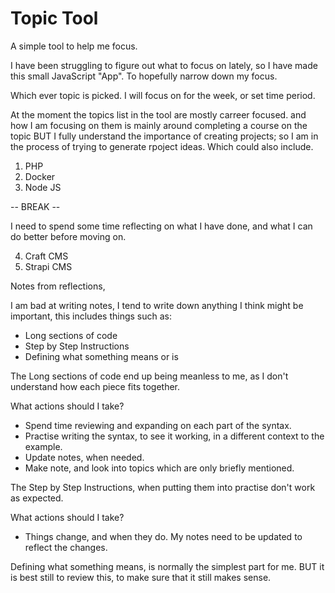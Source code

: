 # Topic Tool

A simple tool to help me focus.

I have been struggling to figure out what to focus on lately, so I have made this small JavaScript "App". To hopefully narrow down my focus.

Which ever topic is picked. I will focus on for the week, or set time period.

At the moment the topics list in the tool are mostly carreer focused. and how I am focusing on them is mainly around completing a course on the topic BUT I fully understand the importance of creating projects; so I am in the process of trying to generate rpoject ideas. Which could also include.

1. PHP
2. Docker
3. Node JS 

-- BREAK --

I need to spend some time reflecting on what I have done, and what I can do better before moving on.

4. Craft CMS
5. Strapi CMS

Notes from reflections, 

I am bad at writing notes, I tend to write down anything I think might be important, this includes things such as: 

- Long sections of code
- Step by Step Instructions
- Defining what something means or is

The Long sections of code end up being meanless to me, as I don't understand how each piece fits together.

What actions should I take?

- Spend time reviewing and expanding on each part of the syntax. 
- Practise writing the syntax, to see it working, in a different context to the example.
- Update notes, when needed.
- Make note, and look into topics which are only briefly mentioned.

The Step by Step Instructions, when putting them into practise don't work as expected.

What actions should I take?

- Things change, and when they do. My notes need to be updated to reflect the changes.

Defining what something means, is normally the simplest part for me. BUT it is best still to review this, to make sure that it still makes sense.

<!--

The Net Ninja 	
Best overall YouTubechannel for programmers 
https://www.youtube.com/c/TheNetNinja/playlists

Nuxt 3 Tutorial
Pinia Crash Course
Supabase Crash Course
Weather App Build (with Vue 3 & Tailwind CSS)
MERN Auth Tutorial
Parallax Landing Page Build
MERN Stack Crash Course Tutorial
Build Layouts with CSS Grid
Make a Wordle Clone with React
Complete MongoDB Tutorial
Figma & Astro Static Site Build
Coding Challenges
Docker Crash Course Tutorial
React Router 6 Tutorial
SvelteKit Tutorial (Crash Course)
Vuex 4 & Firebase Auth
Firebase 9 Tutorial
Make a Memory Game with React
Make a Blog Filter / Search
Light & Dark Mode with CSS Variables
SASS Tutorial (Build Your Own CSS Library)
Xd Web Design Tutorials
Adobe Xd Tutorial for Beginners
Tailwind Just in Time Tutorial
Strapi Tutorial (with React & GraphQL)
React Testing Library Tutorial
Bootstrap 5 Tutorial
Go Tutorial (Golang) for Beginners
Vue 3 with TypeScript Jump Start
Next.js & Netlify Identity (auth) Tutorial
Next.js & Contentful Tutorial
Material UI Tutorial
Gatsby Tutorial
GitHub Tips
Vue 3 Animations & Transitions Tutorial
Next.js Tutorial for Beginners
Full Modern React Tutorial
Vue.js 3 Tutorial
CSS Loaders Tutorial
Firebase Firestore Pagination
JSON Server Tutorial
React Skeleton Screens Tutorial
Bulma CSS Tutorial
Asynchronous JavaScript (2020 version)
Sapper Tutorial (Crash Course)
Node.js Auth Tutorial (JWT)
Flutter Animation Tutorial
React Query Tutorial
Tailwind CSS Tutorial
Deno WebSockets Tutorial
Node.js Crash Course Tutorial
Deno Jump-start Tutorial
Framer Motion (for React) Tutorial
Webpack & TypeScript Setup
TypeScript Tutorial
Svelte Tutorial for Beginners
Firebase Functions
Laravel 6 Tutorial for Beginners
Mobile-First Responsive Build (with CSS Grid)
React Native Tutorial for Beginners
Flutter & Firebase App Build
Object Oriented PHP Tutorial
Flutter Tutorial for Beginners
HTML & CSS Crash Course Tutorial
React Context & Hooks Tutorial
PWA Tutorial for Beginners
Firebase Hosting Tutorial
Modern JavaScript Tutorial
Screencasting Tutorial
PHP Tutorial for Beginners
Firebase Auth Tutorial
Vuetify Tutorial
Vue CLI 3 Tutorial
D3 Tutorial - The Basics
Ninja News Flashes
React, Redux & Firebase App Tutorial
Complete React Tutorial (with Redux)
Materialize Tutorial
Firebase Firestore Tutorial
Object Oriented JavaScript
Real-time Chat with Vue & Firebase (Preview)
GraphQL Tutorial
Regular Expressions (RegEx) Tutorial
CSS Variables Tutorial
Django Tutorial (Create a Blog)
OAuth Login (Passport.js) Tutorial
CSS Grid Tutorial
JavaScript DOM Tutorial
Vuex Tutorial
Python 3 Tutorial for Beginners
Git & GitHub Tutorial for Beginners
WebSockets Tutorial (Node & Socket.io Chat App)
Vue JS 2 Tutorial
REST API Tutorials (Node, Express & Mongo)
Bootstrap 4 Tutorials
MongoDB Tutorial for Beginners
React Tutorials
Webpack Tutorials for Beginners
Styling a HTML5 Form
Grunt JS Tutorials
Node JS Tutorial for Beginners
SASS Tutorial
Asynchronous JavaScript Tutorial
CSS Tips & Tricks
Angular 2 Tutorials
JavaScript ES6 Tutorials
CSS Animation Tutorial
CSS Flexbox Tutorial
AngularJS Tutorials
Bootstrap 3 Tutorials
PSD to Responsive Website Tutorial
Responsive Web Design Tutorials
JavaScript Tips & Tricks
PSD to WordPress Tutorial
CSS Positioning Tutorials
jQuery Tutorials for Beginners
PSD to HTML & CSS Series 1 (unresponsive)
JavaScript Tutorials for Beginners
CSS Tutorials For Beginners
HTML Tutorials For Beginners

-->

<!--

The New Boston
https://www.youtube.com/user/thenewboston/playlists

Loopring Tutorials
Ethereum Tutorials
thenewboston Blockchain Tutorials
Discord Bot with Python Tutorials
Docker Tutorials
Spring Boot with Kotlin & JUnit 5 Tutorials
ECMAScript 6 / ES6 New Features Tutorials
React JS / Redux Tutorials
React JS Tutorials for Beginners
Angular 2 for Beginners Tutorials
Django Tutorials for Beginners
Gulp (Gulp.js) Tutorials for Beginners
Python Web Crawler Tutorials
SEO for Beginners Tutorials
Windows Command Line Tutorials
Python Network Packet Sniffer Tutorials
Flask Web Development with Python Tutorials
Python Reverse Shell Tutorials
Python GUI Development with GTK+ 3
Python Website Scanner Tutorials
Metasploit for Network Security Tutorials
Nmap Tutorials for Beginners
WiFi Wireless Security Tutorials Playlist
Wireshark Tutorials for Beginners Playlist
Linux Tutorial for Beginners Playlist
Foundation for Responsive Web Design for Beginners
Sass & SCSS Tutorial for Beginners Playlist
Grunt JS Tutorials for Beginners Playlist
Less CSS Tutorials for Beginners Playlist
Bootstrap Tutorials for Beginners Playlist
MongoDB for Beginners Tutorials
Node.js Tutorials for Beginners
JavaFX Java GUI Design Tutorials
iOS Development with Swift Tutorials
Adobe Illustrator CS6 for Beginners Tutorials
Android App Development for Beginners Playlist
Pygame (Python Game Development) Playlist
Microsoft Excel 2013 Tutorials Playlist
Responsive Web Design Playlist
Python GUI with Tkinter Playlist
Python 3.4 Programming Tutorials
C Programming Tutorials
Physics Puzzle Game Development w/ Construct 2 Playlist
Platform Game Development w/ Construct 2 Playlist
Game Development w/ Construct 2 Playlist
PHP Instagram Downloader Tutorials Playlist
R Programming Tutorials Playlist
Photoshop CS6 Playlist
After Effects CS6 Playlist
Git Tutorials Playlist
How to Install Apache, MySQL, and PHP
How to Make Beer Playlist
AJAX Tutorials Playlist
Computer Networking Playlist
Biology Lecture Playlist
Adobe Photoshop Tutorials Playlist
Surviving the Wilderness 2 Playlist
C++ GUI with Qt Playlist
Java Game Development with Slick Playlist
How to Build a Go Kart Playlist
Physics Lessons Playlist
Buckys Vlog
Project Lisa Official Playlist
Ruby Programming Tutorials Playlist
MySQL Database Tutorial
PHP Stock Market Analyzer Playlist
HTML5 Tutorials Playlist
Chemistry Tutorials Playlist
Adobe Premiere Pro Tutorials Playlist
XHTML and CSS Tutorials Playlist
Visual Basic Tutorials Playlist
Introduction to Physics Playlist
jQuery Tutorials Playlist
Introduction to Geometry Playlist
Introduction to Biology Playlist
Geometry Playlist
C# Beginners Tutorials Playlist
C++ Programming Tutorials Playlist
Unreal Development Kit UDK Tutorials Playlist
PHP Tutorials Playlist
JavaScript Tutorials Playlist
Basic Math Tutorials Playlist
Algebra Tutorials Playlist
Advanced UDK Tutorials
Android Application Development Tutorials
Beginner Backgammon Tutorials
Cocos2D iPhone Tutorials
iPhone Development Tutorials
Objective C Programming Tutorials
Battlefield: Bad Company 2 Online Multiplayer Gameplay
Battlefield Bad Company 2 Gameplay Videos
Dreamweaver CS4 Tutorials
Java (Intermediate) Tutorials
Call of Duty: Modern Warfare 2 - Gameplay and Commentary
Mass Effect 2 Walkthroughs (HD)
Assassins Creed 2 Walkthroughs
iPod / iPhone App Reviews
Java Game Development Tutorials
PHP Programming Tutorials
3Ds Max 2010 Tutorials
Surviving the Wilderness
Computer Game Development Tutorial
Java (Beginner) Programming Tutorials
Python Programming Tutorials
C Programming Tutorials
How To Build a Computer Tutorials from thenewboston
Adobe After Effects Tutorials from thenewboston
C++ Programming Tutorials from thenewboston

-->


<!--

CS Dojo	
Best for beginners 
https://www.youtube.com/c/CSDojo/playlists

Life of Luba 	
Best for programmers trying to find a job 
https://www.youtube.com/c/LifeofLuba/playlists

Academind 	
Best for unique programming insights 
https://www.youtube.com/c/Academind/playlists

Derek Banas	
Best for creative learning 
https://www.youtube.com/c/derekbanas/playlists

Free Code Camp
https://www.youtube.com/c/Freecodecamp/playlists

Level Up Tuts 
https://www.youtube.com/c/LevelUpTuts/playlists

NetworkChuck
https://www.youtube.com/c/NetworkChuck/playlists

Computerphile
https://www.youtube.com/user/Computerphile/playlists

Fireship
https://www.youtube.com/c/Fireship/playlists

Crash Course
https://www.youtube.com/c/crashcourse/playlists

-->





















